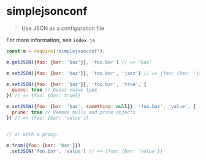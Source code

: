 # simplejsonconf

> Use JSON as a configuration file

For more information, see `index.js`

```javascript
const m = require('simplejsonconf');

m.getJSON({foo: {bar: 'baz'}}, 'foo.bar') // => 'baz'

m.setJSON({foo: {bar: 'baz'}}, 'foo.bar', 'jazz') // => {foo: {bar: 'jazz'}}

m.setJSON({foo: {bar: 'baz'}}, 'foo.bar', 'true', {
  guess: true // Guess value type
}) // => {foo: {bar: true}}

m.setJSON({foo: {bar: 'baz', something: null}}, 'foo.bar', 'value', {
  prune: true // Remove nulls and prune objects
}) // => {foo: {bar: 'value'}}


// or with a proxy:

m.from({foo: {bar: 'baz'}})
 .setJSON('foo.bar', 'value') // => {foo: {bar: 'value'}}
```
